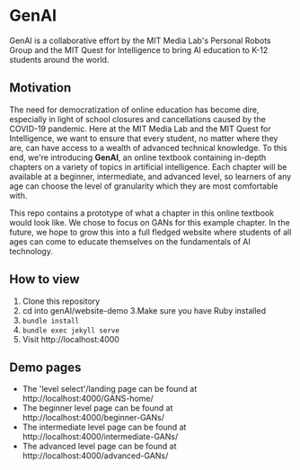 # GenAI

GenAI is a collaborative effort by the MIT Media Lab's Personal Robots Group and the MIT Quest for Intelligence to bring AI education to K-12 students around the world. 

## Motivation

The need for democratization of online education has become dire, especially in light of school closures and cancellations caused by the COVID-19 pandemic. Here at the MIT Media Lab and the MIT Quest for Intelligence, we want to ensure that every student, no matter where they are, can have access to a wealth of advanced technical knowledge. To this end, we're introducing **GenAI**, an online textbook containing in-depth chapters on a variety of topics in artificial intelligence. Each chapter will be available at a beginner, intermediate, and advanced level, so learners of any age can choose the level of granularity which they are most comfortable with. 

This repo contains a prototype of what a chapter in this online textbook would look like. We chose to focus on GANs for this example chapter. In the future, we hope to grow this into a full fledged website where students of all ages can come to educate themselves on the fundamentals of AI technology. 

## How to view

1. Clone this repository 
2. cd into genAI/website-demo
3.Make sure you have Ruby installed
4. `bundle install`
5. `bundle exec jekyll serve`
6. Visit http://localhost:4000 

## Demo pages
- The 'level select'/landing page can be found at http://localhost:4000/GANS-home/ 
- The beginner level page can be found at http://localhost:4000/beginner-GANs/
- The intermediate level page can be found at http://localhost:4000/intermediate-GANs/
- The advanced level page can be found at http://localhost:4000/advanced-GANs/

